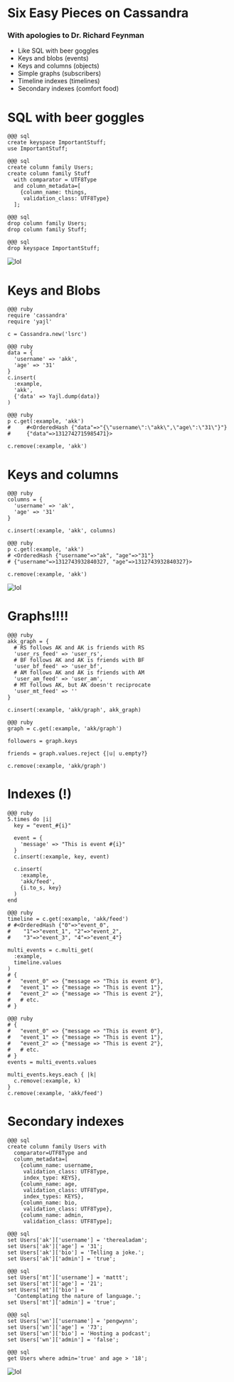 <!SLIDE title center>
# Six Easy Pieces on Cassandra #

### With apologies to Dr. Richard Feynman

<!SLIDE bullets incremental>

* Like SQL with beer goggles
* Keys and blobs (events)
* Keys and columns (objects)
* Simple graphs (subscribers)
* Timeline indexes (timelines)
* Secondary indexes (comfort food)

<!SLIDE center>

# SQL with beer goggles


<!SLIDE code>

    @@@ sql
    create keyspace ImportantStuff;
    use ImportantStuff;

<!SLIDE code>

    @@@ sql
    create column family Users;
    create column family Stuff 
      with comparator = UTF8Type
      and column_metadata=[
        {column_name: things, 
         validation_class: UTF8Type}
      ];

<!SLIDE code>

    @@@ sql
    drop column family Users;
    drop column family Stuff;

<!SLIDE code>

    @@@ sql
    drop keyspace ImportantStuff;

<!SLIDE full-page center>
![lol](ec77d9f5-fb71-4db6-8090-29b5b56d290e.jpg)

<!SLIDE center>

# Keys and Blobs

<!SLIDE code>

    @@@ ruby
    require 'cassandra'
    require 'yajl'

    c = Cassandra.new('lsrc')

<!SLIDE code>

    @@@ ruby
    data = {
      'username' => 'akk',
      'age' => '31'
    }
    c.insert(
      :example, 
      'akk', 
      {'data' => Yajl.dump(data)}
    )

<!SLIDE code>

    @@@ ruby
    p c.get(:example, 'akk')
    #     #<OrderedHash {"data"=>"{\"username\":\"akk\",\"age\":\"31\"}"}
    #     {"data"=>1312742715985471}>

    c.remove(:example, 'akk')

<!SLIDE center>

# Keys and columns

<!SLIDE code>

    @@@ ruby
    columns = {
      'username' => 'ak',
      'age' => '31'
    }

    c.insert(:example, 'akk', columns)

<!SLIDE code>

    @@@ ruby
    p c.get(:example, 'akk')
    # <OrderedHash {"username"=>"ak", "age"=>"31"}
    # {"username"=>1312743932840327, "age"=>1312743932840327}>

    c.remove(:example, 'akk')

<!SLIDE center>

<!SLIDE full-page center>
![lol](KermitConfused.png)

<!SLIDE center>
# Graphs!!!!

<!SLIDE code>

    @@@ ruby
    akk_graph = {
      # RS follows AK and AK is friends with RS
      'user_rs_feed' => 'user_rs',
      # BF follows AK and AK is friends with BF
      'user_bf_feed' => 'user_bf',       
      # AM follows AK and AK is friends with AM
      'user_am_feed' => 'user_am',       
      # MT follows AK, but AK doesn't reciprocate
      'user_mt_feed' => '' 
    }

    c.insert(:example, 'akk/graph', akk_graph)

<!SLIDE code>

    @@@ ruby
    graph = c.get(:example, 'akk/graph')

    followers = graph.keys

    friends = graph.values.reject {|u| u.empty?}

    c.remove(:example, 'akk/graph')

<!SLIDE center>

# Indexes (!)


<!SLIDE code>

    @@@ ruby
    5.times do |i|
      key = "event_#{i}"

      event = {
        'message' => "This is event #{i}"
      }
      c.insert(:example, key, event)

      c.insert(
        :example, 
        'akk/feed', 
        {i.to_s, key}
      )
    end

<!SLIDE code>

    @@@ ruby
    timeline = c.get(:example, 'akk/feed')
    # #<OrderedHash {"0"=>"event_0", 
    #    "1"=>"event_1", "2"=>"event_2", 
    #    "3"=>"event_3", "4"=>"event_4"}

    multi_events = c.multi_get(
      :example, 
      timeline.values
    )
    # {
    #   "event_0" => {"message => "This is event 0"},
    #   "event_1" => {"message => "This is event 1"},
    #   "event_2" => {"message => "This is event 2"},
    #   # etc.
    # }

<!SLIDE code>

    @@@ ruby
    # {
    #   "event_0" => {"message => "This is event 0"},
    #   "event_1" => {"message => "This is event 1"},
    #   "event_2" => {"message => "This is event 2"},
    #   # etc.
    # }
    events = multi_events.values

    multi_events.keys.each { |k| 
      c.remove(:example, k)
    }
    c.remove(:example, 'akk/feed')

<!SLIDE center>

# Secondary indexes


<!SLIDE code>

    @@@ sql
    create column family Users with
      comparator=UTF8Type and
      column_metadata=[
        {column_name: username, 
         validation_class: UTF8Type, 
         index_type: KEYS},
        {column_name: age, 
         validation_class: UTF8Type, 
         index_types: KEYS},
        {column_name: bio, 
         validation_class: UTF8Type},
        {column_name: admin, 
         validation_class: UTF8Type];

<!SLIDE code>

    @@@ sql
    set Users['ak']['username'] = 'therealadam';
    set Users['ak']['age'] = '31';
    set Users['ak']['bio'] = 'Telling a joke.';
    set Users['ak']['admin'] = 'true';

<!SLIDE code>

    @@@ sql
    set Users['mt']['username'] = 'mattt';
    set Users['mt']['age'] = '21';
    set Users['mt']['bio'] = 
      'Contemplating the nature of language.';
    set Users['mt']['admin'] = 'true';

<!SLIDE code>

    @@@ sql
    set Users['wn']['username'] = 'pengwynn';
    set Users['wn']['age'] = '73';
    set Users['wn']['bio'] = 'Hosting a podcast';
    set Users['wn']['admin'] = 'false';

<!SLIDE code>

    @@@ sql
    get Users where admin='true' and age > '18';

<!SLIDE full-page center>
![lol](pyramid-jumbo.jpg)
